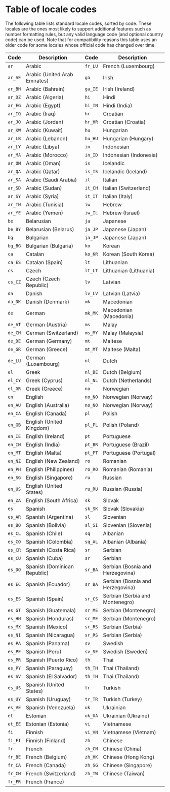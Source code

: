 # Table of locale codes

The following table lists standard locale codes, sorted by code. These locales are the ones most likely to support additional features such as number formatting rules, but any valid language code (and optional country code) can be used. Note that for compatibility reasons this table uses an older code for some locales whose official code has changed over time.

| Code    | Description                   | Code    | Description                      |
| ------- | ----------------------------- | ------- | -------------------------------- |
| `ar`    | Arabic                        | `fr_LU` | French (Luxembourg)              |
| `ar_AE` | Arabic (United Arab Emirates) | `ga`    | Irish                            |
| `ar_BH` | Arabic (Bahrain)              | `ga_IE` | Irish (Ireland)                  |
| `ar_DZ` | Arabic (Algeria)              | `hi`    | Hindi                            |
| `ar_EG` | Arabic (Egypt)                | `hi_IN` | Hindi (India)                    |
| `ar_IQ` | Arabic (Iraq)                 | `hr`    | Croatian                         |
| `ar_JO` | Arabic (Jordan)               | `hr_HR` | Croatian (Croatia)               |
| `ar_KW` | Arabic (Kuwait)               | `hu`    | Hungarian                        |
| `ar_LB` | Arabic (Lebanon)              | `hu_HU` | Hungarian (Hungary)              |
| `ar_LY` | Arabic (Libya)                | `in`    | Indonesian                       |
| `ar_MA` | Arabic (Morocco)              | `in_ID` | Indonesian (Indonesia)           |
| `ar_OM` | Arabic (Oman)                 | `is`    | Icelandic                        |
| `ar_QA` | Arabic (Qatar)                | `is_IS` | Icelandic (Iceland)              |
| `ar_SA` | Arabic (Saudi Arabia)         | `it`    | Italian                          |
| `ar_SD` | Arabic (Sudan)                | `it_CH` | Italian (Switzerland)            |
| `ar_SY` | Arabic (Syria)                | `it_IT` | Italian (Italy)                  |
| `ar_TN` | Arabic (Tunisia)              | `iw`    | Hebrew                           |
| `ar_YE` | Arabic (Yemen)                | `iw_IL` | Hebrew (Israel)                  |
| `be`    | Belarusian                    | `ja`    | Japanese                         |
| `be_BY` | Belarusian (Belarus)          | `ja_JP` | Japanese (Japan)                 |
| `bg`    | Bulgarian                     | `ja_JP` | Japanese (Japan)                 |
| `bg_BG` | Bulgarian (Bulgaria)          | `ko`    | Korean                           |
| `ca`    | Catalan                       | `ko_KR` | Korean (South Korea)             |
| `ca_ES` | Catalan (Spain)               | `lt`    | Lithuanian                       |
| `cs`    | Czech                         | `lt_LT` | Lithuanian (Lithuania)           |
| `cs_CZ` | Czech (Czech Republic)        | `lv`    | Latvian                          |
| `da`    | Danish                        | `lv_LV` | Latvian (Latvia)                 |
| `da_DK` | Danish (Denmark)              | `mk`    | Macedonian                       |
| `de`    | German                        | `mk_MK` | Macedonian (Macedonia)           |
| `de_AT` | German (Austria)              | `ms`    | Malay                            |
| `de_CH` | German (Switzerland)          | `ms_MY` | Malay (Malaysia)                 |
| `de_DE` | German (Germany)              | `mt`    | Maltese                          |
| `de_GR` | German (Greece)               | `mt_MT` | Maltese (Malta)                  |
| `de_LU` | German (Luxembourg)           | `nl`    | Dutch                            |
| `el`    | Greek                         | `nl_BE` | Dutch (Belgium)                  |
| `el_CY` | Greek (Cyprus)                | `nl_NL` | Dutch (Netherlands)              |
| `el_GR` | Greek (Greece)                | `no`    | Norwegian                        |
| `en`    | English                       | `no_NO` | Norwegian (Norway)               |
| `en_AU` | English (Australia)           | `no_NO` | Norwegian (Norway)               |
| `en_CA` | English (Canada)              | `pl`    | Polish                           |
| `en_GB` | English (United Kingdom)      | `pl_PL` | Polish (Poland)                  |
| `en_IE` | English (Ireland)             | `pt`    | Portuguese                       |
| `en_IN` | English (India)               | `pt_BR` | Portuguese (Brazil)              |
| `en_MT` | English (Malta)               | `pt_PT` | Portuguese (Portugal)            |
| `en_NZ` | English (New Zealand)         | `ro`    | Romanian                         |
| `en_PH` | English (Philippines)         | `ro_RO` | Romanian (Romania)               |
| `en_SG` | English (Singapore)           | `ru`    | Russian                          |
| `en_US` | English (United States)       | `ru_RU` | Russian (Russia)                 |
| `en_ZA` | English (South Africa)        | `sk`    | Slovak                           |
| `es`    | Spanish                       | `sk_SK` | Slovak (Slovakia)                |
| `es_AR` | Spanish (Argentina)           | `sl`    | Slovenian                        |
| `es_BO` | Spanish (Bolivia)             | `sl_SI` | Slovenian (Slovenia)             |
| `es_CL` | Spanish (Chile)               | `sq`    | Albanian                         |
| `es_CO` | Spanish (Colombia)            | `sq_AL` | Albanian (Albania)               |
| `es_CR` | Spanish (Costa Rica)          | `sr`    | Serbian                          |
| `es_CU` | Spanish (Cuba)                | `sr`    | Serbian                          |
| `es_DO` | Spanish (Dominican Republic)  | `sr_BA` | Serbian (Bosnia and Herzegovina) |
| `es_EC` | Spanish (Ecuador)             | `sr_BA` | Serbian (Bosnia and Herzegovina) |
| `es_ES` | Spanish (Spain)               | `sr_CS` | Serbian (Serbia and Montenegro)  |
| `es_GT` | Spanish (Guatemala)           | `sr_ME` | Serbian (Montenegro)             |
| `es_HN` | Spanish (Honduras)            | `sr_ME` | Serbian (Montenegro)             |
| `es_MX` | Spanish (Mexico)              | `sr_RS` | Serbian (Serbia)                 |
| `es_NI` | Spanish (Nicaragua)           | `sr_RS` | Serbian (Serbia)                 |
| `es_PA` | Spanish (Panama)              | `sv`    | Swedish                          |
| `es_PE` | Spanish (Peru)                | `sv_SE` | Swedish (Sweden)                 |
| `es_PR` | Spanish (Puerto Rico)         | `th`    | Thai                             |
| `es_PY` | Spanish (Paraguay)            | `th_TH` | Thai (Thailand)                  |
| `es_SV` | Spanish (El Salvador)         | `th_TH` | Thai (Thailand)                  |
| `es_US` | Spanish (United States)       | `tr`    | Turkish                          |
| `es_UY` | Spanish (Uruguay)             | `tr_TR` | Turkish (Turkey)                 |
| `es_VE` | Spanish (Venezuela)           | `uk`    | Ukrainian                        |
| `et`    | Estonian                      | `uk_UA` | Ukrainian (Ukraine)              |
| `et_EE` | Estonian (Estonia)            | `vi`    | Vietnamese                       |
| `fi`    | Finnish                       | `vi_VN` | Vietnamese (Vietnam)             |
| `fi_FI` | Finnish (Finland)             | `zh`    | Chinese                          |
| `fr`    | French                        | `zh_CN` | Chinese (China)                  |
| `fr_BE` | French (Belgium)              | `zh_HK` | Chinese (Hong Kong)              |
| `fr_CA` | French (Canada)               | `zh_SG` | Chinese (Singapore)              |
| `fr_CH` | French (Switzerland)          | `zh_TW` | Chinese (Taiwan)                 |
| `fr_FR` | French (France)               |         |                                  |